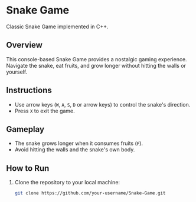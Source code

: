 # Snake Game

Classic Snake Game implemented in C++.

## Overview
This console-based Snake Game provides a nostalgic gaming experience. Navigate the snake, eat fruits, and grow longer without hitting the walls or yourself.

## Instructions
- Use arrow keys (`W`, `A`, `S`, `D` or arrow keys) to control the snake's direction.
- Press `X` to exit the game.

## Gameplay
- The snake grows longer when it consumes fruits (`F`).
- Avoid hitting the walls and the snake's own body.

## How to Run
1. Clone the repository to your local machine:
   ```sh
   git clone https://github.com/your-username/Snake-Game.git
